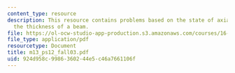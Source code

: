 ```yaml
---
content_type: resource
description: This resource contains problems based on the state of axial stress through
  the thickness of a beam.
file: https://ol-ocw-studio-app-production.s3.amazonaws.com/courses/16-01-unified-engineering-i-ii-iii-iv-fall-2005-spring-2006/924d958c9986360244e5c46a7661106f_m13_ps12_fall03.pdf
file_type: application/pdf
resourcetype: Document
title: m13_ps12_fall03.pdf
uid: 924d958c-9986-3602-44e5-c46a7661106f
---
```

